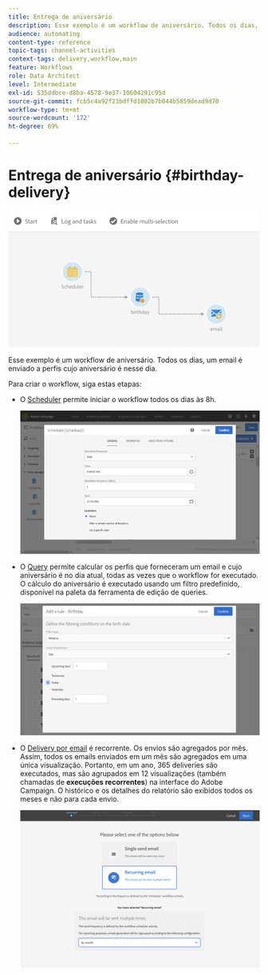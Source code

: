 ```yaml
---
title: Entrega de aniversário
description: Esse exemplo é um workflow de aniversário. Todos os dias, um email é enviado a perfis cujo aniversário é nesse dia.
audience: automating
content-type: reference
topic-tags: channel-activities
context-tags: delivery,workflow,main
feature: Workflows
role: Data Architect
level: Intermediate
exl-id: 535ddbce-d8ba-4578-9e37-10604291c95d
source-git-commit: fcb5c4a92f23bdffd1082b7b044b5859dead9d70
workflow-type: tm+mt
source-wordcount: '172'
ht-degree: 69%

---
```


# Entrega de aniversário {#birthday-delivery}

![](assets/wkf_delivery_example_1.png)

Esse exemplo é um workflow de aniversário. Todos os dias, um email é enviado a perfis cujo aniversário é nesse dia.

Para criar o workflow, siga estas etapas:

* O [Scheduler](../../automating/using/scheduler.md) permite iniciar o workflow todos os dias às 8h.

   ![](assets/wkf_delivery_example_2.png)

* O [Query](../../automating/using/query.md) permite calcular os perfis que forneceram um email e cujo aniversário é no dia atual, todas as vezes que o workflow for executado. O cálculo do aniversário é executado usando um filtro predefinido, disponível na paleta da ferramenta de edição de queries.

   ![](assets/wkf_delivery_example_3.png)

* O [Delivery por email](../../automating/using/email-delivery.md) é recorrente. Os envios são agregados por mês. Assim, todos os emails enviados em um mês são agregados em uma única visualização. Portanto, em um ano, 365 deliveries são executados, mas são agrupados em 12 visualizações (também chamadas de **execuções recorrentes**) na interface do Adobe Campaign. O histórico e os detalhes do relatório são exibidos todos os meses e não para cada envio.

   ![](assets/wkf_delivery_example_4.png)
